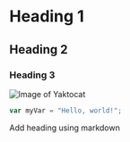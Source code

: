 # Heading 1
## Heading 2
### Heading 3
![Image of Yaktocat](https://octodex.github.com/images/yaktocat.png)
``` javascript
var myVar = "Hello, world!";
```




Add heading using markdown

